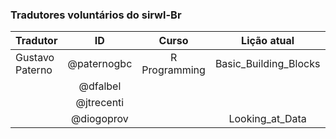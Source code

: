 ### Tradutores voluntários do __sirwl-Br__

| Tradutor   |      ID      | Curso | Lição atual | Revisão? |
|----------|:-------------:|:-------------:|:-------------:|:-------------:|
| Gustavo Paterno | @paternogbc | R Programming|  Basic_Building_Blocks |     Não        |            
|                 | @dfalbel |  |              |                        |     Não        |
|                 | @jtrecenti  |              |                        |     Não        |
|                 | @diogoprov  |              | Looking_at_Data        |     Não        |

